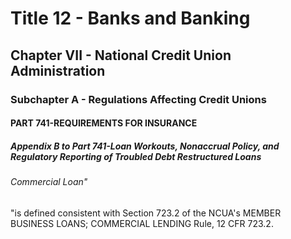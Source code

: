 
# Title 12 - Banks and Banking
## Chapter VII - National Credit Union Administration
### Subchapter A - Regulations Affecting Credit Unions
#### PART 741-REQUIREMENTS FOR INSURANCE
##### Appendix B to Part 741-Loan Workouts, Nonaccrual Policy, and Regulatory Reporting of Troubled Debt Restructured Loans
###### Commercial Loan"

"is defined consistent with Section 723.2 of the NCUA's MEMBER BUSINESS LOANS; COMMERCIAL LENDING Rule, 12 CFR 723.2.
